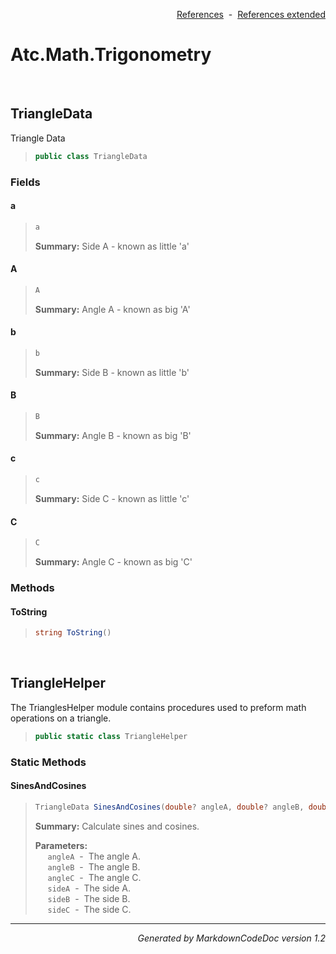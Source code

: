 <div style='text-align: right'>

[References](Index.md)&nbsp;&nbsp;-&nbsp;&nbsp;[References extended](IndexExtended.md)
</div>

# Atc.Math.Trigonometry

<br />

## TriangleData
Triangle Data

>```csharp
>public class TriangleData
>```

### Fields

#### a
>```csharp
>a
>```
><b>Summary:</b> Side A - known as little 'a'
#### A
>```csharp
>A
>```
><b>Summary:</b> Angle A - known as big 'A'
#### b
>```csharp
>b
>```
><b>Summary:</b> Side B - known as little 'b'
#### B
>```csharp
>B
>```
><b>Summary:</b> Angle B - known as big 'B'
#### c
>```csharp
>c
>```
><b>Summary:</b> Side C - known as little 'c'
#### C
>```csharp
>C
>```
><b>Summary:</b> Angle C - known as big 'C'
### Methods

#### ToString
>```csharp
>string ToString()
>```

<br />

## TriangleHelper
The TrianglesHelper module contains procedures used to preform math operations on a triangle.

>```csharp
>public static class TriangleHelper
>```

### Static Methods

#### SinesAndCosines
>```csharp
>TriangleData SinesAndCosines(double? angleA, double? angleB, double? angleC, double? sideA, double? sideB, double? sideC)
>```
><b>Summary:</b> Calculate sines and cosines.
>
><b>Parameters:</b><br>
>&nbsp;&nbsp;&nbsp;&nbsp;&nbsp;`angleA`&nbsp;&nbsp;-&nbsp;&nbsp;The angle A.<br />
>&nbsp;&nbsp;&nbsp;&nbsp;&nbsp;`angleB`&nbsp;&nbsp;-&nbsp;&nbsp;The angle B.<br />
>&nbsp;&nbsp;&nbsp;&nbsp;&nbsp;`angleC`&nbsp;&nbsp;-&nbsp;&nbsp;The angle C.<br />
>&nbsp;&nbsp;&nbsp;&nbsp;&nbsp;`sideA`&nbsp;&nbsp;-&nbsp;&nbsp;The side A.<br />
>&nbsp;&nbsp;&nbsp;&nbsp;&nbsp;`sideB`&nbsp;&nbsp;-&nbsp;&nbsp;The side B.<br />
>&nbsp;&nbsp;&nbsp;&nbsp;&nbsp;`sideC`&nbsp;&nbsp;-&nbsp;&nbsp;The side C.<br />
<hr /><div style='text-align: right'><i>Generated by MarkdownCodeDoc version 1.2</i></div>

